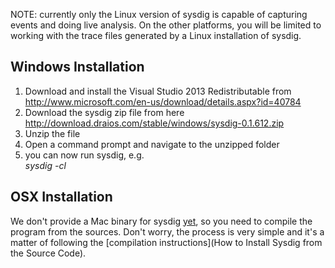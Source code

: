 NOTE: currently only the Linux version of sysdig is capable of capturing events and doing live analysis. On the other platforms, you will be limited to working with the trace files generated by a Linux installation of sysdig.

## Windows Installation



1. Download and install the Visual Studio 2013 Redistributable from http://www.microsoft.com/en-us/download/details.aspx?id=40784  
2. Download the sysdig zip file from here http://download.draios.com/stable/windows/sysdig-0.1.612.zip  
3. Unzip the file  
4. Open a command prompt and navigate to the unzipped folder  
5. you can now run sysdig, e.g.  
_sysdig -cl_
 

## OSX Installation

We don't provide a Mac binary for sysdig [yet](https://github.com/draios/sysdig/issues/16), so you need to compile the program from the sources. Don't worry, the process is very simple and it's a matter of following the 
[compilation instructions](How to Install Sysdig from the Source Code).